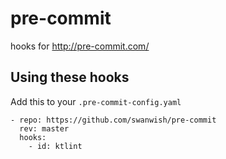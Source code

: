 # pre-commit

hooks for http://pre-commit.com/

## Using these hooks

Add this to your `.pre-commit-config.yaml`

```
- repo: https://github.com/swanwish/pre-commit
  rev: master
  hooks:
    - id: ktlint
```